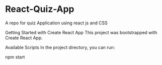 # React-Quiz-App
A repo for quiz Application using react js and CSS

Getting Started with Create React App This project was bootstrapped with Create React App.

Available Scripts In the project directory, you can run:

npm start
